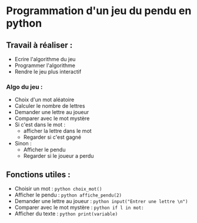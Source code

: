 # Programmation d'un jeu du pendu en python

## Travail à réaliser :
- Ecrire l'algorithme du jeu
- Programmer l'algorithme
- Rendre le jeu plus interactif

### Algo du jeu :
- Choix d'un mot aléatoire
- Calculer le nombre de lettres 
- Demander une lettre au joueur 
- Comparer avec le mot mystère
- Si c'est dans le mot :
  - afficher la lettre dans le mot
  - Regarder si c'est gagné
- Sinon :
  - Afficher le pendu
  - Regarder si le joueur a perdu

## Fonctions utiles :
- Choisir un mot : ```python choix_mot()```
- Afficher le pendu : ```python affiche_pendu(2)```
- Demander une lettre au joueur : ```python input("Entrer une lettre \n")```
- Comparer avec le mot mystère : ```python if l in mot: ```
- Afficher du texte : ```python print(variable)```
